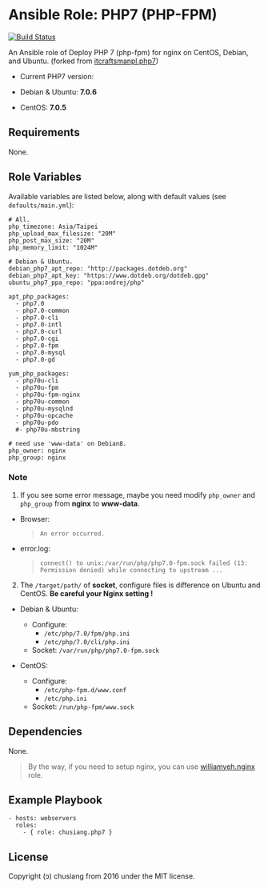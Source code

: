 # Ansible Role: PHP7 (PHP-FPM)

[![Build Status](https://travis-ci.org/chusiang/php7.ansible.role.svg?branch=master)](https://travis-ci.org/chusiang/php7.ansible.role)

An Ansible role of Deploy PHP 7 (php-fpm) for nginx on CentOS, Debian, and Ubuntu. (forked from [itcraftsmanpl.php7](https://galaxy.ansible.com/itcraftsmanpl/php7/))

* Current PHP7 version:

 * Debian & Ubuntu: **7.0.6**
 * CentOS: **7.0.5**

## Requirements

None.

## Role Variables

Available variables are listed below, along with default values (see `defaults/main.yml`):

    # All.
    php_timezone: Asia/Taipei
    php_upload_max_filesize: "20M"
    php_post_max_size: "20M"
    php_memory_limit: "1024M"
    
    # Debian & Ubuntu.
    debian_php7_apt_repo: "http://packages.dotdeb.org"
    debian_php7_apt_key: "https://www.dotdeb.org/dotdeb.gpg"
    ubuntu_php7_ppa_repo: "ppa:ondrej/php"
    
    apt_php_packages:
      - php7.0
      - php7.0-common
      - php7.0-cli
      - php7.0-intl
      - php7.0-curl
      - php7.0-cgi
      - php7.0-fpm
      - php7.0-mysql
      - php7.0-gd
    
    yum_php_packages:
      - php70u-cli
      - php70u-fpm
      - php70u-fpm-nginx
      - php70u-common
      - php70u-mysqlnd
      - php70u-opcache
      - php70u-pdo
      #- php70u-mbstring
    
    # need use 'www-data' on Debian8.
    php_owner: nginx
    php_group: nginx

### Note

1. If you see some error message, maybe you need modify `php_owner` and `php_group` from **nginx** to **www-data**. 

 * Browser:
 
     > `An error occurred.`

 * error.log:

     > `connect() to unix:/var/run/php/php7.0-fpm.sock failed (13: Permission denied) while connecting to upstream ...` 

2. The `/target/path/` of **socket**, configure files is difference on Ubuntu and CentOS. **Be careful your Nginx setting !**

 * Debian & Ubuntu:
      * Configure:
         * `/etc/php/7.0/fpm/php.ini`
         * `/etc/php/7.0/cli/php.ini`
     * Socket: `/var/run/php/php7.0-fpm.sock`

 * CentOS:
     * Configure:
         * `/etc/php-fpm.d/www.conf`
         * `/etc/php.ini`
     * Socket: `/run/php-fpm/www.sock`

## Dependencies

None.

> By the way, if you need to setup nginx, you can use [williamyeh.nginx](https://galaxy.ansible.com/williamyeh/nginx/) role.

## Example Playbook

    - hosts: webservers
      roles:
        - { role: chusiang.php7 }

## License

Copyright (ɔ) chusiang from 2016 under the MIT license.
